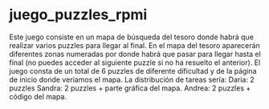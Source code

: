 # juego_puzzles_rpmi
Este juego consiste en un mapa de búsqueda del tesoro donde habrá que realizar varios puzzles para llegar al final.
En el mapa del tesoro aparecerán diferentes zonas numeradas por donde habrá que pasar para llegar hasta el final (no puedes acceder al siguiente puzzle si no ha resuelto el anterior).
El juego consta de un total de 6 puzzles de diferente dificultad y de la página de inicio donde veríamos el mapa. La distribución de tareas sería:
Daria: 2 puzzles
Sandra: 2 puzzles + parte gráfica del mapa.
Andrea: 2 puzzles + código del mapa.

